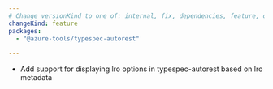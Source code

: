 ```yaml
---
# Change versionKind to one of: internal, fix, dependencies, feature, deprecation, breaking
changeKind: feature
packages:
  - "@azure-tools/typespec-autorest"
  
---
```


- Add support for displaying lro options in typespec-autorest based on lro metadata
